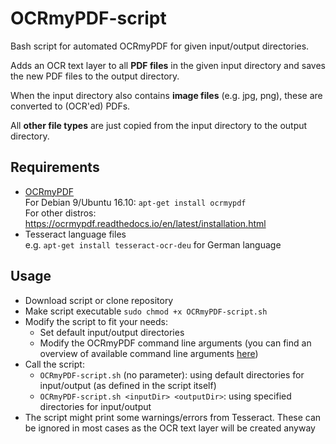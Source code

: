 # OCRmyPDF-script

Bash script for automated OCRmyPDF for given input/output directories.

Adds an OCR text layer to all __PDF files__ in the given input directory and saves the new PDF files to the output directory.

When the input directory also contains __image files__ (e.g. jpg, png), these are converted to (OCR'ed) PDFs.

All __other file types__ are just copied from the input directory to the output directory.

## Requirements

- [OCRmyPDF](https://github.com/jbarlow83/OCRmyPDF)\
  For Debian 9/Ubuntu 16.10: `apt-get install ocrmypdf`\
  For other distros: https://ocrmypdf.readthedocs.io/en/latest/installation.html
- Tesseract language files\
  e.g. `apt-get install tesseract-ocr-deu` for German language

## Usage
- Download script or clone repository
- Make script executable `sudo chmod +x OCRmyPDF-script.sh`
- Modify the script to fit your needs:
  - Set default input/output directories
  - Modify the OCRmyPDF command line arguments (you can find an overview of available command line arguments [here](https://ocrmypdf.readthedocs.io/en/latest/cookbook.html))
- Call the script:
  - `OCRmyPDF-script.sh` (no parameter): using default directories for input/output (as defined in the script itself)
  - `OCRmyPDF-script.sh <inputDir> <outputDir>`: using specified directories for input/output
- The script might print some warnings/errors from Tesseract. These can be ignored in most cases as the OCR text layer will be created anyway
